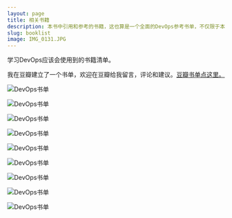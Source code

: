 ```yaml
---
layout: page
title: 相关书籍
description: 本书中引用和参考的书籍，这也算是一个全面的DevOps参考书单，不仅限于本书
slug: booklist
image: IMG_0131.JPG
---
```


学习DevOps应该会使用到的书籍清单。

我在豆瓣建立了一个书单，欢迎在豆瓣给我留言，评论和建议。[豆瓣书单点这里。](https://www.douban.com/doulist/46341810/)

![DevOps书单](https://res.cloudinary.com/martinliu/image/upload/booklist-25.png)

![DevOps书单](https://res.cloudinary.com/martinliu/image/upload/booklist-22-24.png)

![DevOps书单](https://res.cloudinary.com/martinliu/image/upload/booklist-19-21.png)

![DevOps书单](https://res.cloudinary.com/martinliu/image/upload/booklist-16-18.png)

![DevOps书单](https://res.cloudinary.com/martinliu/image/upload/booklist-13-15.png)

![DevOps书单](https://res.cloudinary.com/martinliu/image/upload/booklist-10-12.png)

![DevOps书单](https://res.cloudinary.com/martinliu/image/upload/booklist-7-9.png)

![DevOps书单](https://res.cloudinary.com/martinliu/image/upload/booklist-4-6.png)

![DevOps书单](https://res.cloudinary.com/martinliu/image/upload/booklist-1-3.png)

